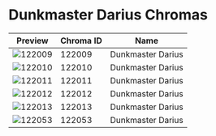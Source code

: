 # Dunkmaster Darius Chromas



| Preview | Chroma ID | Name |
|---------|-----------|------|
| ![122009](https://raw.communitydragon.org/latest/plugins/rcp-be-lol-game-data/global/default/v1/champion-chroma-images/122/122009.png) | 122009 | Dunkmaster Darius |
| ![122010](https://raw.communitydragon.org/latest/plugins/rcp-be-lol-game-data/global/default/v1/champion-chroma-images/122/122010.png) | 122010 | Dunkmaster Darius |
| ![122011](https://raw.communitydragon.org/latest/plugins/rcp-be-lol-game-data/global/default/v1/champion-chroma-images/122/122011.png) | 122011 | Dunkmaster Darius |
| ![122012](https://raw.communitydragon.org/latest/plugins/rcp-be-lol-game-data/global/default/v1/champion-chroma-images/122/122012.png) | 122012 | Dunkmaster Darius |
| ![122013](https://raw.communitydragon.org/latest/plugins/rcp-be-lol-game-data/global/default/v1/champion-chroma-images/122/122013.png) | 122013 | Dunkmaster Darius |
| ![122053](https://raw.communitydragon.org/latest/plugins/rcp-be-lol-game-data/global/default/v1/champion-chroma-images/122/122053.png) | 122053 | Dunkmaster Darius |